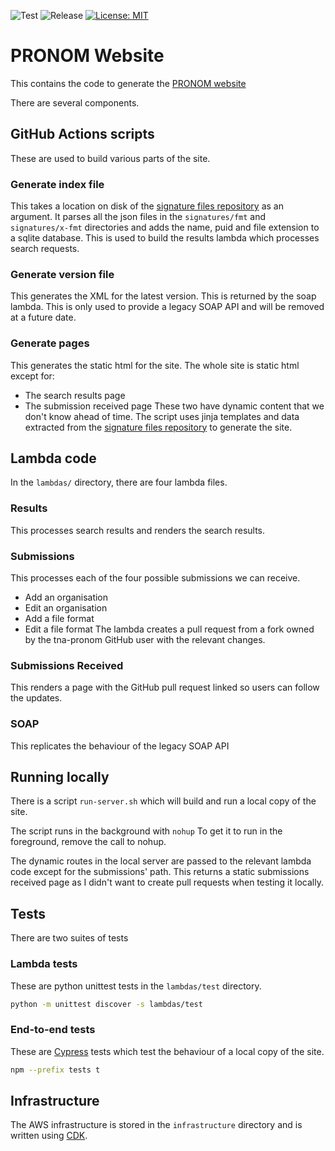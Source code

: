 ![Test](https://github.com/nationalarchives/pronom-website/actions/workflows/test.yml/badge.svg?branch=main)
![Release](https://github.com/nationalarchives/pronom-website/actions/workflows/release.yml/badge.svg)
[![License: MIT](https://img.shields.io/badge/License-MIT-yellow.svg)](https://opensource.org/licenses/MIT)

# PRONOM Website

This contains the code to generate the [PRONOM website](https://d21gi86t6uhf68.cloudfront.net/)

There are several components.

## GitHub Actions scripts
These are used to build various parts of the site.

### Generate index file
This takes a location on disk of the [signature files repository][signature_files_repository] as an argument. 
It parses all the json files in the `signatures/fmt` and `signatures/x-fmt` directories and adds the name, puid and file extension to a sqlite database. 
This is used to build the results lambda which processes search requests.

### Generate version file
This generates the XML for the latest version. This is returned by the soap lambda. 
This is only used to provide a legacy SOAP API and will be removed at a future date.

### Generate pages
This generates the static html for the site. The whole site is static html except for:
* The search results page
* The submission received page
These two have dynamic content that we don't know ahead of time.
The script uses jinja templates and data extracted from the [signature files repository][signature_files_repository] to generate the site.

## Lambda code
In the `lambdas/` directory, there are four lambda files.

### Results
This processes search results and renders the search results.

### Submissions
This processes each of the four possible submissions we can receive.
* Add an organisation
* Edit an organisation
* Add a file format
* Edit a file format
The lambda creates a pull request from a fork owned by the tna-pronom GitHub user with the relevant changes.

### Submissions Received
This renders a page with the GitHub pull request linked so users can follow the updates.

### SOAP
This replicates the behaviour of the legacy SOAP API

## Running locally
There is a script `run-server.sh` which will build and run a local copy of the site.

The script runs in the background with `nohup` To get it to run in the foreground, remove the call to nohup.

The dynamic routes in the local server are passed to the relevant lambda code except for the submissions' path. 
This returns a static submissions received page as I didn't want to create pull requests when testing it locally.

## Tests
There are two suites of tests

### Lambda tests
These are python unittest tests in the `lambdas/test` directory.
```bash
python -m unittest discover -s lambdas/test
```

### End-to-end tests
These are [Cypress](https://www.cypress.io/) tests which test the behaviour of a local copy of the site.
```bash
npm --prefix tests t
```

## Infrastructure
The AWS infrastructure is stored in the `infrastructure` directory and is written using [CDK](https://docs.aws.amazon.com/cdk/v2/guide/getting_started.html).

[signature_files_repository]: https://github.com/nationalarchives/pronom-signatures/
